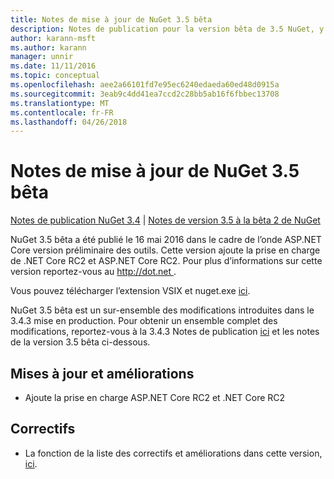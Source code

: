 ```yaml
---
title: Notes de mise à jour de NuGet 3.5 bêta
description: Notes de publication pour la version bêta de 3.5 NuGet, y compris les problèmes connus, les correctifs de bogues, les fonctionnalités ajoutées et dcr.
author: karann-msft
ms.author: karann
manager: unnir
ms.date: 11/11/2016
ms.topic: conceptual
ms.openlocfilehash: aee2a66101fd7e95ec6240edaeda60ed48d0915a
ms.sourcegitcommit: 3eab9c4dd41ea7ccd2c28bb5ab16f6fbbec13708
ms.translationtype: MT
ms.contentlocale: fr-FR
ms.lasthandoff: 04/26/2018
---
```

# <a name="nuget-35-beta-release-notes"></a>Notes de mise à jour de NuGet 3.5 bêta

[Notes de publication NuGet 3.4](../release-notes/nuget-3.4.md) | [Notes de version 3.5 à la bêta 2 de NuGet](../release-notes/nuget-3.5-Beta2.md)

NuGet 3.5 bêta a été publié le 16 mai 2016 dans le cadre de l’onde ASP.NET Core version préliminaire des outils. Cette version ajoute la prise en charge de .NET Core RC2 et ASP.NET Core RC2. Pour plus d’informations sur cette version reportez-vous au [ http://dot.net ](http://dot.net).

Vous pouvez télécharger l’extension VSIX et nuget.exe [ici](https://dist.nuget.org/index.html).

NuGet 3.5 bêta est un sur-ensemble des modifications introduites dans le 3.4.3 mise en production. Pour obtenir un ensemble complet des modifications, reportez-vous à la 3.4.3 Notes de publication [ici](https://github.com/NuGet/Home/issues?q=is%3Aissue+milestone%3A3.4.3+is%3Aclosed) et les notes de la version 3.5 bêta ci-dessous.

## <a name="updates-and-improvements"></a>Mises à jour et améliorations

* Ajoute la prise en charge ASP.NET Core RC2 et .NET Core RC2

## <a name="fixes"></a>Correctifs

* La fonction de la liste des correctifs et améliorations dans cette version, [ici](https://github.com/NuGet/Home/issues?q=is%3Aissue+milestone%3A%223.5+Beta%22+is%3Aclosed).